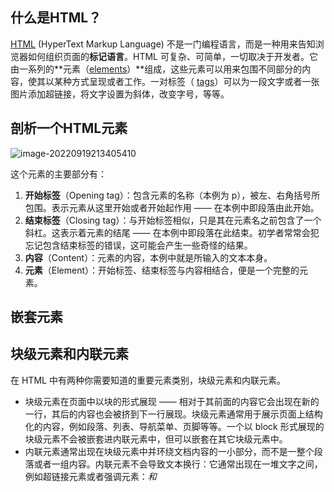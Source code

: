 ## 什么是HTML？

[HTML](https://developer.mozilla.org/zh-CN/docs/Glossary/HTML) (HyperText Markup Language) 不是一门编程语言，而是一种用来告知浏览器如何组织页面的**标记语言**。HTML 可复杂、可简单，一切取决于开发者。它由一系列的**元素（[elements](https://developer.mozilla.org/zh-CN/docs/Glossary/Element)）**组成，这些元素可以用来包围不同部分的内容，使其以某种方式呈现或者工作。一对标签（ [tags](https://developer.mozilla.org/zh-CN/docs/Glossary/Tag)）可以为一段文字或者一张图片添加超链接，将文字设置为斜体，改变字号，等等。

## 剖析一个HTML元素

![image-20220919213405410](C:\Users\000\AppData\Roaming\Typora\typora-user-images\image-20220919213405410.png)

这个元素的主要部分有：

1. **开始标签**（Opening tag）：包含元素的名称（本例为 p），被左、右角括号所包围。表示元素从这里开始或者开始起作用 —— 在本例中即段落由此开始。
2. **结束标签**（Closing tag）：与开始标签相似，只是其在元素名之前包含了一个斜杠。这表示着元素的结尾 —— 在本例中即段落在此结束。初学者常常会犯忘记包含结束标签的错误，这可能会产生一些奇怪的结果。
3. **内容**（Content）：元素的内容，本例中就是所输入的文本本身。
4. **元素**（Element）：开始标签、结束标签与内容相结合，便是一个完整的元素。

## 嵌套元素

## 块级元素和内联元素

在 HTML 中有两种你需要知道的重要元素类别，块级元素和内联元素。

- 块级元素在页面中以块的形式展现 —— 相对于其前面的内容它会出现在新的一行，其后的内容也会被挤到下一行展现。块级元素通常用于展示页面上结构化的内容，例如段落、列表、导航菜单、页脚等等。一个以 block 形式展现的块级元素不会被嵌套进内联元素中，但可以嵌套在其它块级元素中。
- 内联元素通常出现在块级元素中并环绕文档内容的一小部分，而不是一整个段落或者一组内容。内联元素不会导致文本换行：它通常出现在一堆文字之间，例如超链接元素<a>或者强调元素：<em>和<strong>